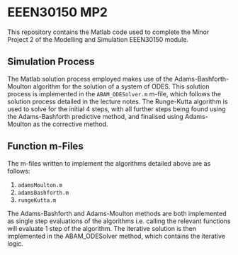 # EEEN30150 MP2

This repository contains the Matlab code used to complete the Minor Project 2 of the Modelling and Simulation EEEN30150 module.

## Simulation Process

The Matlab solution process employed makes use of the Adams-Bashforth-Moulton algorithm for the solution of a system of ODES. 
This solution process is implemented in the `ABAM_ODESolver.m` m-file, which follows the solution process detailed in the lecture notes.
The Runge-Kutta algorithm is used to solve for the initial 4 steps, with all further steps being found using the Adams-Bashforth predictive method, and finalised using Adams-Moulton as the corrective method. 

## Function m-Files

The m-files written to implement the algorithms detailed above are as follows:

1. `adamsMoulton.m` 
2. `adamsBashforth.m`
3. `rungeKutta.m`

The Adams-Bashforth and Adams-Moulton methods are both implemented as single step evaluations of the algorithms i.e. calling the relevant functions will evaluate 1 step of the algorithm.
The iterative solution is then implemented in the ABAM_ODESolver method, which contains the iterative logic.





